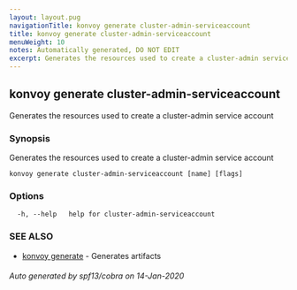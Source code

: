 ```yaml
---
layout: layout.pug
navigationTitle: konvoy generate cluster-admin-serviceaccount
title: konvoy generate cluster-admin-serviceaccount
menuWeight: 10
notes: Automatically generated, DO NOT EDIT
excerpt: Generates the resources used to create a cluster-admin service account
---
```


## konvoy generate cluster-admin-serviceaccount

Generates the resources used to create a cluster-admin service account

### Synopsis

Generates the resources used to create a cluster-admin service account

```
konvoy generate cluster-admin-serviceaccount [name] [flags]
```

### Options

```
  -h, --help   help for cluster-admin-serviceaccount
```

### SEE ALSO

* [konvoy generate](../)	 - Generates artifacts

###### Auto generated by spf13/cobra on 14-Jan-2020
